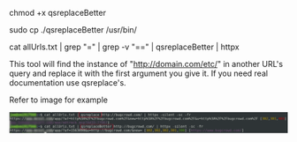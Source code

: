 chmod +x qsreplaceBetter

sudo cp ./qsreplaceBetter /usr/bin/


cat allUrls.txt | grep "=" | grep -v "==" | qsreplaceBetter | httpx 


This tool will find the instance of "http://domain.com/etc/" in another URL's query and replace it with the first argument you give it. If you need real documentation use qsreplace's. 

Refer to image for example

![](example.png)
